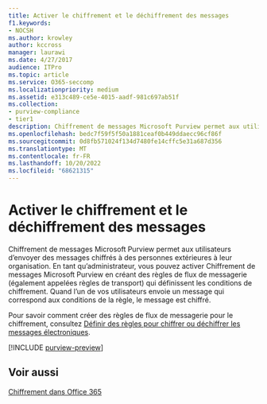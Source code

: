 ```yaml
---
title: Activer le chiffrement et le déchiffrement des messages
f1.keywords:
- NOCSH
ms.author: krowley
author: kccross
manager: laurawi
ms.date: 4/27/2017
audience: ITPro
ms.topic: article
ms.service: O365-seccomp
ms.localizationpriority: medium
ms.assetid: e313c489-ce5e-4015-aadf-981c697ab51f
ms.collection:
- purview-compliance
- tier1
description: Chiffrement de messages Microsoft Purview permet aux utilisateurs d’envoyer des messages chiffrés à des personnes extérieures à leur organisation. En tant qu’administrateur, vous pouvez activer Chiffrement de messages Microsoft Purview en créant des règles de flux de messagerie (également appelées règles de transport) qui définissent les conditions de chiffrement.
ms.openlocfilehash: bedc7f59f5f50a1881ceaf0b449ddaecc96cf86f
ms.sourcegitcommit: 0d8fb571024f134d7480fe14cffc5e31a687d356
ms.translationtype: MT
ms.contentlocale: fr-FR
ms.lasthandoff: 10/20/2022
ms.locfileid: "68621315"
---
```

# <a name="enable-message-encryption-and-decryption"></a>Activer le chiffrement et le déchiffrement des messages

Chiffrement de messages Microsoft Purview permet aux utilisateurs d’envoyer des messages chiffrés à des personnes extérieures à leur organisation. En tant qu’administrateur, vous pouvez activer Chiffrement de messages Microsoft Purview en créant des règles de flux de messagerie (également appelées règles de transport) qui définissent les conditions de chiffrement. Quand l’un de vos utilisateurs envoie un message qui correspond aux conditions de la règle, le message est chiffré.
  
Pour savoir comment créer des règles de flux de messagerie pour le chiffrement, consultez [Définir des règles pour chiffrer ou déchiffrer les messages électroniques](./define-mail-flow-rules-to-encrypt-email.md).
  
[!INCLUDE [purview-preview](../includes/purview-preview.md)]

## <a name="see-also"></a>Voir aussi

[Chiffrement dans Office 365](./encryption.md)
